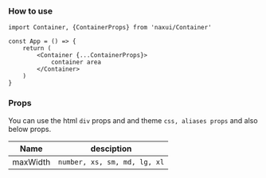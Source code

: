 
### How to use

```tsx
import Container, {ContainerProps} from 'naxui/Container'

const App = () => {
    return (
        <Container {...ContainerProps}>
            container area
        </Container>
    )
}
```

### Props
You can use the html `div` props and and theme `css, aliases props` and also below props.

| Name  |  desciption |
|---|---|
|  maxWidth |  `number, xs, sm, md, lg, xl` |


